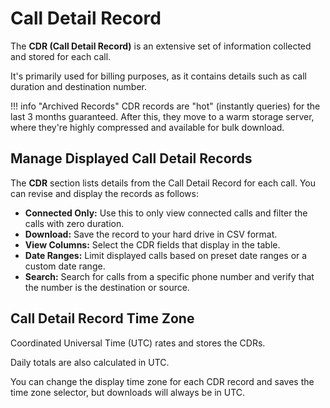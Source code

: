 # Call Detail Record

The **CDR (Call Detail Record)** is an extensive set of information collected and stored for each call.

It's primarily used for billing purposes, as it contains details such as call duration and destination number.

!!! info "Archived Records"
    CDR records are "hot" (instantly queries) for the last 3 months guaranteed. After this, they move to a warm storage server, where they're highly compressed and available for bulk download.

## Manage Displayed Call Detail Records

The **CDR** section lists details from the Call Detail Record for each call. You can revise and display the records as follows:

* **Connected Only:** Use this to only view connected calls and filter the calls with zero duration.
* **Download:** Save the record to your hard drive in CSV format.
* **View Columns:** Select the CDR fields that display in the table.
* **Date Ranges:** Limit displayed calls based on preset date ranges or a custom date range.
* **Search:** Search for calls from a specific phone number and verify that the number is the destination or source.

## Call Detail Record Time Zone

Coordinated Universal Time (UTC) rates and stores the CDRs.

Daily totals are also calculated in UTC.

You can change the display time zone for each CDR record and saves the time zone selector, but downloads will always be in UTC.
